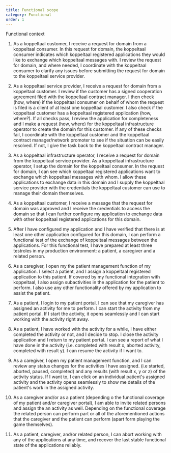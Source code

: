 ```yaml
---
title: Functional scope
category: Functional
order: 1
---
```



Functional context

1. As a koppeltaal customer, I receive a request for domain from a koppeltaal consumer. In this request for domain, the koppeltaal consumer indicates which koppeltaal registered applications they would like to exchange which koppeltaal messages with. I review the request for domain, and where needed, I coordinate with the koppeltaal consumer to clarify any issues before submitting the request for domain to the koppeltaal service provider.

2. As a koppeltaal service provider, I receive a request for domain from a koppeltaal customer. I review if the customer has a signed cooperation agreement filed with the koppeltaal contract manager. I then check (how, where) if the koppeltaal consumer on behalf of whom the request is filed is a client of at least one koppeltaal customer. I also check if the koppeltaal customer has a koppeltaal registered application (how, where?). If all checks pass, I review the application for completeness and I make a request (how, where) for the koppeltaal infrastructure operator to create the domain for this customer. If any of these checks fail, I coordinate with the koppeltaal customer and the koppeltaal contract manager/network promoter to see if the situation can be easily resolved. If not, I give the task back to the koppeltaal contract manager.

3. As a koppeltaal infrastructure operator, I receive a request for domain from the koppeltaal service provider. As a koppeltaal infrastructure operator, I setup the domain for the koppeltaal consumer. In the request for domain, I can see which koppeltaal registered applications want to exchange which koppeltaal messages with whom. I allow these applications to exchange data in this domain and I supply the koppeltaal service provider with the credentials the koppeltaal customer can use to manage their domain themselves.

4. As a koppeltaal customer, I receive a message that the request for domain was approved and I receive the credentials to access the domain so that I can further configure my application to exchange data with other koppeltaal registered applications for this domain.

5. After I have configured my application and I have verified that there is at least one other application configured for this domain, I can perform a functional test of the exchange of koppeltaal messages between the applications. For this functional test, I have prepared at least three testroles in my production environment: a patient, a caregiver and a related person.

6. As a caregiver, I open my the patient management function of my application. I select a patient, and I assign a koppeltaal registered application to this patient. If covered by my functional integration with koppeltaal, I also assign subactivities in the application for the patient to perform. I also use any other functionality offered by my application to assist the patient.

7. As a patient, I login to my patient portal. I can see that my caregiver has assigned an activity for me to perform. I can start the activity from my patient portal. If I start the activity, it opens seamlessly and I can start working with the activity right away.

8. As a patient, I have worked with the activity for a while, I have either completed the activity or not, and I decide to stop. I close the activity application and I return to my patient portal. I can see a report of what I have done in the activity (i.e. completed with result x, aborted activity, completed with result y). I can resume the activity if I want to.

9. As a caregiver, I open my patient management function, and I can review any status changes for the activities I have assigned. (i.e started, aborted, paused, completed) and any results (with result x, y or z) of the activity status. If I want to, I can click on an individual patient's assigned activity and the activity opens seamlessly to show me details of the patient's work in the assigned activity.

10. As a caregiver and/or as a patient (depending o the functional coverage of my patient and/or caregiver portal), I am able to invite related persons and assign the an activity as well. Depending on the functional coverage the related person can perform part or all of the aforementioned actions that the caregiver and the patient can perform (apart form playing the game themselves).

11. As a patient, caregiver, and/or related person, I can abort working with any of the applications at any time, and recover the last stable functional state of the applications reliably.